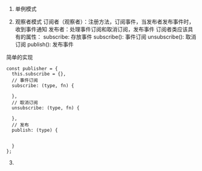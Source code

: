 1. 单例模式

2. 观察者模式
订阅者（观察者）：注册方法，订阅事件，当发布者发布事件时，收到事件通知
发布者：处理事件订阅和取消订阅，发布事件
订阅者类应该具有的属性：
subscribe: 存放事件
subscribe(): 事件订阅
unsubscribe(): 取消订阅
publish(): 发布事件

简单的实现
```
const publisher = {
  this.subscribe = {},
  // 事件订阅
  subscribe: (type, fn) {

  },
  // 取消订阅
  unsubscribe: (type, fn) {

  }, 
  // 发布
  publish: (type) {

    
  }
};

```
3. 